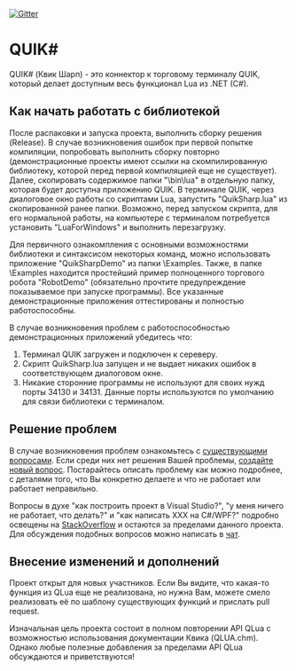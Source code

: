 ﻿[![Gitter](https://badges.gitter.im/QUIKSharp/community.svg)](https://gitter.im/QUIKSharp/community)

QUIK#
==========
QUIK# (Квик Шарп) - это коннектор к торговому терминалу QUIK, который делает доступным весь функционал Lua из .NET (C#).

Как начать работать с библиотекой
---------------------------------

После распаковки и запуска проекта, выполнить сборку решения (Release). В случае возникновения ошибок при первой попытке компиляции, попробовать выполнить сборку повторно 
(демонстрационные проекты имеют ссылки на скомпилированную библиотеку, которой перед первой компиляцией еще не существует).
Далее, скопировать содержимое папки "\\bin\lua" в отдельную папку, которая будет доступна приложению QUIK.
В терминале QUIK, через диалоговое окно работы со скриптами Lua, запустить "QuikSharp.lua" из скопированной ранее папки.
Возможно, перед запуском скрипта, для его нормальной работы, на компьютере с терминалом потребуется установить "LuaForWindows" и выполнить перезагрузку.

Для первичного ознакомпления с основными возможностями библиотеки и синтаксисом некоторых команд, можно использовать приложение "QuikSharpDemo" из папки \\Examples.
Также, в папке \\Examples находится простейший пример полноценного торгового робота "RobotDemo" (обязательно прочтите предупреждение показываемое при запуске программы).
Все указанные демонстрационные приложения оттестированы и полностью работоспособны.

В случае возникновения проблем с работоспособностью демонстрационных приложений убедитесь что:
1. Терминал QUIK загружен и подключен к сереверу.
2. Скрипт QuikSharp.lua запущен и не выдает никаких ошибок в соответствующем диалоговом окне.
3. Никакие сторонние программы не используют для своих нужд порты 34130 и 34131. Данные порты используются по умолчанию для связи библиотеки с терминалом.


Решение проблем
---------------

В случае возникновения проблем ознакомьтесь с [существующими вопросами](https://github.com/finsight/QUIKSharp/issues?utf8=%E2%9C%93&q=is%3Aissue%20%20label%3Aquestion%20).
Если среди них нет решения Вашей проблемы, [создайте новый вопрос](https://github.com/finsight/QUIKSharp/issues/new). Постарайтесь описать проблему как можно подробнее, с деталями того, что
Вы конкретно делаете и что не работает или работает неправильно.

Вопросы в духе "как построить проект в Visual Studio?", "у меня ничего не работает, что делать?" и "как написать ХХХ на C#/WPF?" 
подробно освещены на [StackOverflow](https://stackoverflow.com/) и остаются за пределами данного проекта. Для обсуждения подобных
вопросов можно написать в [чат](https://gitter.im/QUIKSharp/community). 

Внесение изменений и дополнений
------------------------------

Проект открыт для новых участников. Если Вы видите, что какая-то функция из QLua еще не 
реализована, но нужна Вам, можете смело реализовать её по шаблону существующих функций 
и прислать pull request.

Изначальная цель проекта состоит в полном повторении API QLua с возможностью использования 
документации Квика (QLUA.chm). Однако любые полезные добавления за пределами API QLua 
обсуждаются и приветствуются!
